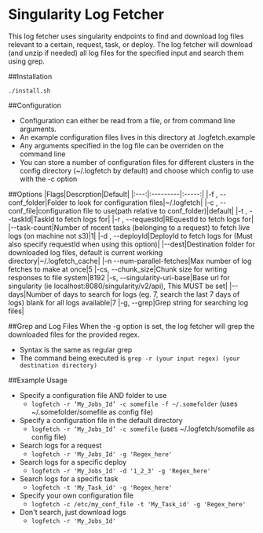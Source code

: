 Singularity Log Fetcher
=======================

This log fetcher uses singularity endpoints to find and download log files relevant to a certain, request, task, or deploy. The log fetcher will download (and unzip if needed) all log files for the specified input and search them using grep.

##Installation
```
./install.sh
```

##Configuration
- Configuration can either be read from a file, or from command line arguments.
- An example configuration files lives in this directory at .logfetch.example
- Any arguments specified in the log file can be overriden on the command line
- You can store a number of configuration files for different clusters in the config directory (~/.logfetch by default) and choose which config to use with the -c option

##Options
|Flags|Descrption|Default|
|:---:|:---------|:-----:|
|-f , --conf_folder|Folder to look for configuration files|~/.logfetch|
|-c , --conf_file|configuration file to use(path relative to conf_folder)|default|
|-t , --taskId|TaskId to fetch logs for|
|-r , --requestId|REquestId to fetch logs for|
|--task-count|Number of recent tasks (belonging to a request) to fetch live logs (on machine not s3)|1|
|-d , --deployId|DeployId to fetch logs for (Must also specify requestId when using this option)|
|--dest|Destination folder for downloaded log files, default is current working directory|~/.logfetch_cache|
|-n --num-parallel-fetches|Max number of log fetches to make at once|5
|-cs, --chunk_size|Chunk size for writing responses to file system|8192
|-s, --singularity-uri-base|Base url for singularity (ie localhost:8080/singularity/v2/api), This MUST be set|
|--days|Number of days to search for logs (eg. 7, search the last 7 days of logs) blank for all logs available|7
|-g, --grep|Grep string for searching log files|

##Grep and Log Files
When the -g option is set, the log fetcher will grep the downloaded files for the provided regex.
- Syntax is the same as regular grep
- The command being executed is `grep -r (your input regex) (your destination directory)`

##Example Usage
- Specify a configuration file AND folder to use
  - `logfetch -r ‘My_Jobs_Id’ -c somefile -f ~/.somefolder` (uses ~/.somefolder/somefile as config file)
- Specify a configuration file in the default directory
  - `logfetch -r ‘My_Jobs_Id’ -c somefile` (uses ~/.logfetch/somefile as config file)
- Search logs for a request
  - `logfetch -r 'My_Jobs_Id' -g 'Regex_here'`
- Search logs for a specific deploy
  - `logfetch -r 'My_Jobs_Id' -d '1_2_3' -g 'Regex_here'`
- Search logs for a specific task
  - `logfetch -t 'My_Task_id' -g 'Regex_here'`
- Specify your own configuration file
  - `logfetch -c /etc/my_conf_file -t 'My_Task_id' -g 'Regex_here'`
- Don't search, just download logs
  - `logfetch -r 'My_Jobs_Id'`
